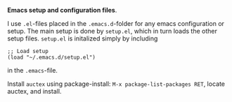 **Emacs setup and configuration files**.

I use `.el`-files placed in the `.emacs.d`-folder for any emacs configuration or setup. The main setup is done by `setup.el`, which in turn loads the other setup files. `setup.el` is initalized simply by including

```elisp
;; Load setup
(load "~/.emacs.d/setup.el")
```

in the `.emacs`-file.

Install `auctex` using package-install: `M-x package-list-packages RET`, locate auctex, and install.